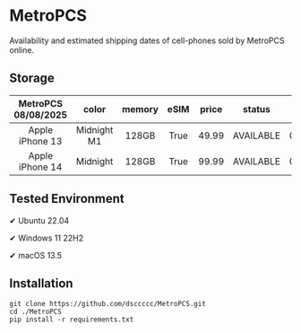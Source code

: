 # MetroPCS
Availability and estimated shipping dates of cell-phones sold by MetroPCS online.
## Storage
|MetroPCS 08/08/2025|color|memory|eSIM|price|status|shipping from|shipping to|
|:--:|:--:|:--:|:--:|:--:|:--:|:--:|:--:|
|Apple iPhone 13|Midnight M1|128GB|True|49.99|AVAILABLE|08/07/2025|08/13/2025|
|Apple iPhone 14|Midnight|128GB|True|99.99|AVAILABLE|08/07/2025|08/13/2025|

## Tested Environment
✔ Ubuntu 22.04

✔ Windows 11 22H2

✔ macOS 13.5
## Installation
```
git clone https://github.com/dsccccc/MetroPCS.git
cd ./MetroPCS
pip install -r requirements.txt
```
